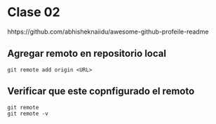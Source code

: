 # Clase 02

hhtps://github.com/abhisheknaiidu/awesome-github-profeile-readme

## Agregar remoto en repositorio local

    git remote add origin <URL>

## Verificar que este copnfigurado el remoto

    git remote
    git remote -v
